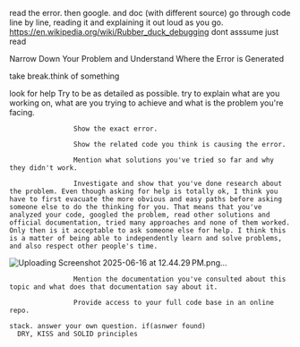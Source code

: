 read the error.
then google. and doc (with different source)
go through code line by line, reading it and explaining it out loud as you go. 
  https://en.wikipedia.org/wiki/Rubber_duck_debugging
  dont asssume just read

Narrow Down Your Problem and Understand Where the Error is Generated
  
  take break.think of something

look for help 
                    Try to be as detailed as possible. try to explain what are you working on, what are you trying to achieve and what is the problem you're facing.
                    
                    Show the exact error.
                    
                    Show the related code you think is causing the error.
                    
                    Mention what solutions you've tried so far and why they didn't work.
                    
                    Investigate and show that you've done research about the problem. Even though asking for help is totally ok, I think you have to first evacuate the more obvious and easy paths before asking someone else to do the thinking for you. That means that you've analyzed your code, googled the problem, read other solutions and official documentation, tried many approaches and none of them worked. Only then is it acceptable to ask someone else for help. I think this is a matter of being able to independently learn and solve problems, and also respect other people's time.
![Uploading Screenshot 2025-06-16 at 12.44.29 PM.png…]()

                    
                    
                    Mention the documentation you've consulted about this topic and what does that documentation say about it.
                    
                    Provide access to your full code base in an online repo.

    stack. answer your own question. if(asnwer found)
      DRY, KISS and SOLID principles
